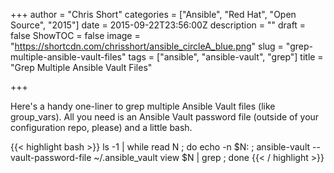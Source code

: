 +++
author = "Chris Short"
categories = ["Ansible", "Red Hat", "Open Source", "2015"]
date = 2015-09-22T23:56:00Z
description = ""
draft = false
ShowTOC = false
image = "https://shortcdn.com/chrisshort/ansible_circleA_blue.png"
slug = "grep-multiple-ansible-vault-files"
tags = ["ansible", "ansible-vault", "grep"]
title = "Grep Multiple Ansible Vault Files"

+++

Here's a handy one-liner to grep multiple Ansible Vault files (like group_vars). All you need is an Ansible Vault password file (outside of your configuration repo, please) and a little bash.

{{< highlight bash >}}
ls -1 | while read N ; do echo -n $N: ; ansible-vault --vault-password-file ~/.ansible_vault view $N | grep <STRING> ; done
{{< / highlight >}}
